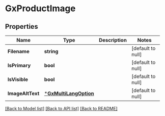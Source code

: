 # GxProductImage

## Properties
Name | Type | Description | Notes
------------ | ------------- | ------------- | -------------
**Filename** | **string** |  | [default to null]
**IsPrimary** | **bool** |  | [default to null]
**IsVisible** | **bool** |  | [default to null]
**ImageAltText** | [***GxMultiLangOption**](GXMultiLangOption.md) |  | [default to null]

[[Back to Model list]](../README.md#documentation-for-models) [[Back to API list]](../README.md#documentation-for-api-endpoints) [[Back to README]](../README.md)

